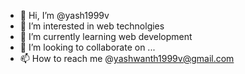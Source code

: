 - 👋 Hi, I’m @yash1999v
- 👀 I’m interested in web technolgies
- 🌱 I’m currently learning web development
- 💞️ I’m looking to collaborate on ...
- 📫 How to reach me @yashwanth1999v@gmail.com

<!---
yash1999v/yash1999v is a ✨ special ✨ repository because its `README.md` (this file) appears on your GitHub profile.
You can click the Preview link to take a look at your changes.
--->
